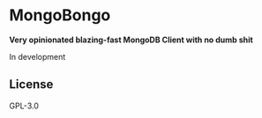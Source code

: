 # MongoBongo

**Very opinionated blazing-fast MongoDB Client with no dumb shit**

In development

## License

GPL-3.0

